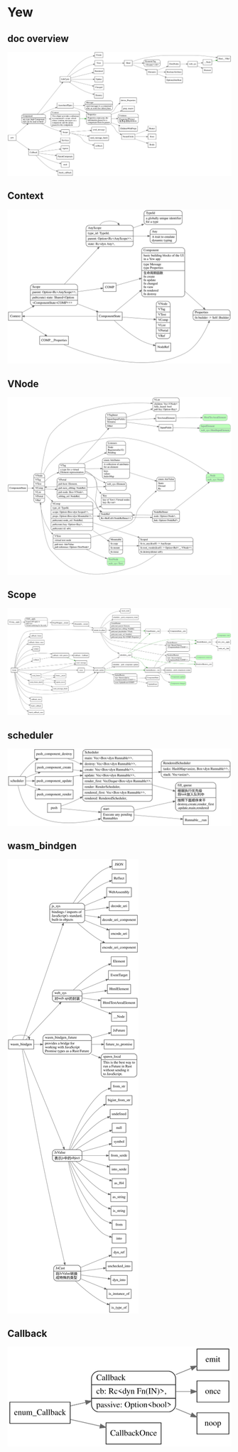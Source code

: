 # Yew

<!-- toc -->

## doc overview

![](./dots/yew_overview.svg)


## Context

![](./dots/context.svg)

## VNode

![](./dots/vnode.svg)


## Scope

![](./dots/Scope.svg)


## scheduler

![](./dots/scheduler.svg)

## wasm_bindgen

![](./dots/wasm_bindgen.svg)

## Callback

![](./dots/callback.svg)
